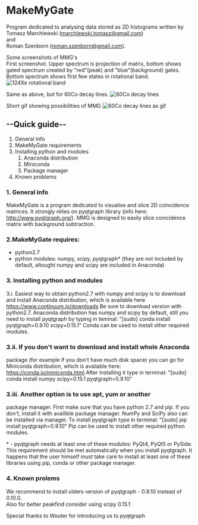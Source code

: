 # MakeMyGate
Program dedicated to analysing data stored as 2D histograms written by  
Tomasz Marchlewski (marchlewski.tomasz@gmail.com)  
and  
Roman Szenborn (roman.szenborn@gmail.com).

Some screenshots of MMG's  
First screenshot. Upper spectrum is projection of matrix, bottom shows gated spectrum created by 
"red"(peak) and "blue"(background) gates. Bottom spectrum shows first few states in rotational band.
![124Xe rotational band](http://image.prntscr.com/image/b2c36f6ea231475d958a9bb2138c105d.png "124Xe rotational band")

Same as above, but for 60Co decay lines.
![60Co decay lines](http://image.prntscr.com/image/426f7a633af64ce88bcb1711ee99fb3f.png "60Co decay lines")

Short gif showing possibilities of MMG
![60Co decay lines as gif](http://i.imgur.com/VZnE7QX.gif "gif")



## --Quick guide--
1. General info
2. MakeMyGate requirements
3. Installing python and modules
    1. Anaconda distribution
    2. Miniconda 
    3. Package manager
4. Known problems

### 1\. General info  
MakeMyGate is a program dedicated to visualise and
slice 2D coincidence matrices. It strongly relies on
pyqtgraph library (info here: http://www.pyqtgraph.org/).
MMG is designed to easily slice coincidence matrix with
background subtraction.

### 2\.MakeMyGate requires:  
- python2.7
- python modules: numpy, scipy, pyqtgraph*
    (they are not included by default,
    altought numpy and scipy are included in Anaconda)

### 3\. Installing python and modules  
3.i. Easiest way to obtain python2.7 with numpy and scipy
is to download and install Anaconda distribution,
which is available here https://www.continuum.io/downloads
Be sure to download version with python2.7.
Anaconda distribution has numpy and scipy by default,
still you need to install pyqtgraph by typing in teminal:
"[sudo] conda install pyqtgraph=0.9.10 scipy=0.15.1"
Conda can be used to install other required modules.

### 3.ii. If you don't want to download and install whole Anaconda 
package (for example if you don't have much disk space) you 
can go for Miniconda distribution, which is 
available here: https://conda.io/miniconda.html
After installing it type in terminal:
"[sudo] conda install numpy scipy=0.15.1 pyqtgraph=0.9.10"

### 3.iii. Another option is to use apt, yum or another 
package manager. First make sure that you have python 2.7
and pip. If you don't, install it with availible 
package manager. NumPy and SciPy also can be installed 
via manager. To install pyqtgraph type in terminal:
"[sudo] pip install pyqtgraph=0.9.10"
Pip can be used to install other required 
python modules.
   
\* - pyqtgraph needs at least one of these modules: 
PyQt4, PyQt5 or PySide. This requirement should be met
automatically when you install pyqtgraph. It happens that 
the user himself must take care to install at least 
one of these libraries using pip, conda or 
other package manager. 

### 4\. Known prolems  
We recommend to install olders version of pyqtgraph - 0.9.10 instead of 0.10.0.  
Also for better peakfind consider using scipy 0.15.1

Special thanks to Wouter for introducing us to pyqtgraph
